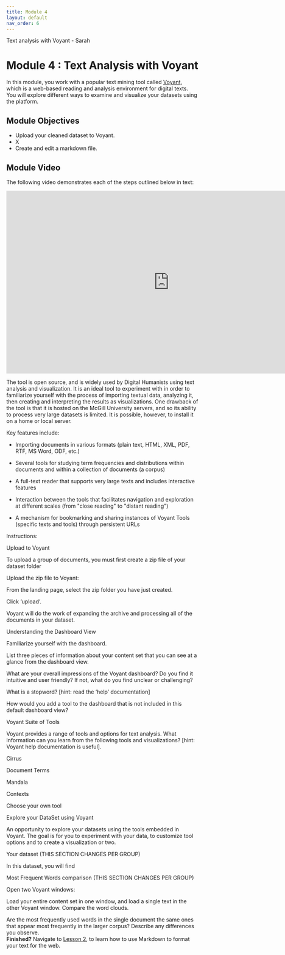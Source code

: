 ```yaml
---
title: Module 4
layout: default
nav_order: 6
---
```

Text analysis with Voyant - Sarah
<!-- Edit the content below for the workshop in question. Once you're ready to publish, remove the comment characters e.g. "<!--" at the start and end -->

# Module 4 : Text Analysis with Voyant
In this module, you work with a popular text mining tool called [Voyant](https://voyant-tools.org), which is a web-based reading and analysis environment for digital texts. You will explore different ways to examine and visualize your datasets using the platform.

## Module Objectives 
- Upload your cleaned dataset to Voyant.
- X
- Create and edit a markdown file.

## Module Video
The following video demonstrates each of the steps outlined below in text:
<iframe height="480" width="853" allowfullscreen frameborder=0 src="https://echo360.ca/media/db64dd93-a736-4936-9517-8d0a18c16a3e/public?autoplay=false&automute=false"></iframe>

 
The tool is open source, and is widely used by Digital Humanists using text analysis and visualization. It is an ideal tool to experiment with in order to familiarize yourself with the process of importing textual data, analyzing it, then creating and interpreting the results as visualizations. One drawback of the tool is that it is hosted on the McGill University servers, and so its ability to process very large datasets is limited. It is possible, however, to install it on a home or local server. 

Key features include: 

- Importing documents in various formats (plain text, HTML, XML, PDF, RTF, MS Word, ODF, etc.) 

- Several tools for studying term frequencies and distributions within documents and within a collection of documents (a corpus) 

- A full-text reader that supports very large texts and includes interactive features 

- Interaction between the tools that facilitates navigation and exploration at different scales (from "close reading" to "distant reading") 

- A mechanism for bookmarking and sharing instances of Voyant Tools (specific texts and tools) through persistent URLs  

Instructions:  

Upload to Voyant  

To upload a group of documents, you must first create a zip file of your dataset folder  

Upload the zip file to Voyant:  

From the landing page, select the zip folder you have just created.  

Click ‘upload’.  

Voyant will do the work of expanding the archive and processing all of the documents in your dataset. 

Understanding the Dashboard View  

Familiarize yourself with the dashboard. 

List three pieces of information about your content set that you can see at a glance from the dashboard view. 

What are your overall impressions of the Voyant dashboard? Do you find it intuitive and user friendly? If not, what do you find unclear or challenging? 

What is a stopword? [hint: read the ‘help’ documentation] 

How would you add a tool to the dashboard that is not included in this default dashboard view? 

Voyant Suite of Tools 

Voyant provides a range of tools and options for text analysis. What information can you learn from the following tools and visualizations? [hint: Voyant help documentation is useful]. 

Cirrus 

Document Terms 

Mandala 

Contexts 

Choose your own tool 

Explore your DataSet using Voyant 

An opportunity to explore your datasets using the tools embedded in Voyant. The goal is for you to experiment with your data, to customize tool options and to create a visualization or two. 

Your dataset (THIS SECTION CHANGES PER GROUP) 

In this dataset, you will find  

 

Most Frequent Words comparison (THIS SECTION CHANGES PER GROUP) 

Open two Voyant windows: 

Load your entire content set in one window, and load a single text in the other Voyant window. Compare the word clouds. 

Are the most frequently used words in the single document the same ones that appear most frequently in the larger corpus? Describe any differences you observe.  
**Finished?** Navigate to [Lesson 2](lesson2), to learn how to use Markdown to format your text for the web. 


<!--


## Workshop recording

<iframe height="480" width="853" allowfullscreen frameborder=0 src="https://echo360.ca/media/4378b2ec-7d0c-4632-a1e4-5a8076a494da/public?autoplay=false&automute=false"></iframe>

View the original [here](https://echo360.ca/media/4378b2ec-7d0c-4632-a1e4-5a8076a494da/public).


## Workshop slides

<div style="position:relative;padding-top:66.25%;">
<iframe src="//docs.google.com/viewer?url=https://github.com/scds/intro-tableau/raw/main/assets/docs/tableau_20201118.pdf?dl=0&hl=en_US&embedded=true" class="gde-frame" style="position:absolute;top:0;left:0;width:100%;height:100%;border:none;" scrolling="no"></iframe>
</div>
[Download as a PDF](https://github.com/scds/intro-tableau/raw/main/assets/docs/tableau_20201118.pdf)
<br>

## Worksheets
**Coming soon!**

-->